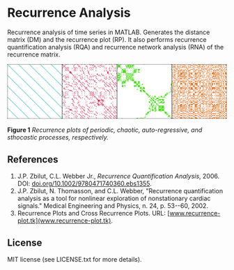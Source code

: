 # Recurrence Analysis

Recurrence analysis of time series in MATLAB. Generates the distance matrix (DM) and the recurrence plot (RP). It also performs recurrence quantification analysis (RQA) and recurrence network analysis (RNA) of the recurrence matrix.

![Recurrence plots of periodic, chaotic, auto-regressive, and sthocastic processes, respectively.](imgs/img0.png)

**Figure 1** _Recurrence plots of periodic, chaotic, auto-regressive, and sthocastic processes, respectively._

## References

1. J.P. Zbilut, C.L. Webber Jr., _Recurrence Quantification Analysis_, 2006. DOI: [doi.org/10.1002/9780471740360.ebs1355](doi.org/10.1002/9780471740360.ebs1355).
2. J.P. Zbilut, N. Thomasson, and C.L. Webber, "Recurrence quantification analysis as a tool for nonlinear exploration of nonstationary cardiac signals." Medical Engineering and Physics, n. 24, p. 53--60, 2002.
3. Recurrence Plots and Cross Recurrence Plots. URL: [www.recurrence-plot.tk](www.recurrence-plot.tk).

## License

MIT license (see LICENSE.txt for more details).
